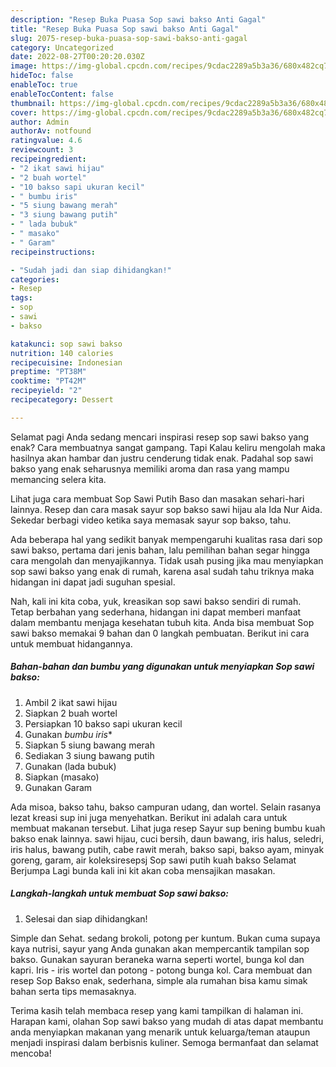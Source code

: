 ```yaml
---
description: "Resep Buka Puasa Sop sawi bakso Anti Gagal"
title: "Resep Buka Puasa Sop sawi bakso Anti Gagal"
slug: 2075-resep-buka-puasa-sop-sawi-bakso-anti-gagal
category: Uncategorized
date: 2022-08-27T00:20:20.030Z
image: https://img-global.cpcdn.com/recipes/9cdac2289a5b3a36/680x482cq70/sop-sawi-bakso-foto-resep-utama.jpg
hideToc: false
enableToc: true
enableTocContent: false
thumbnail: https://img-global.cpcdn.com/recipes/9cdac2289a5b3a36/680x482cq70/sop-sawi-bakso-foto-resep-utama.jpg
cover: https://img-global.cpcdn.com/recipes/9cdac2289a5b3a36/680x482cq70/sop-sawi-bakso-foto-resep-utama.jpg
author: Admin
authorAv: notfound
ratingvalue: 4.6
reviewcount: 3
recipeingredient:
- "2 ikat sawi hijau"
- "2 buah wortel"
- "10 bakso sapi ukuran kecil"
- " bumbu iris"
- "5 siung bawang merah"
- "3 siung bawang putih"
- " lada bubuk"
- " masako"
- " Garam"
recipeinstructions:

- "Sudah jadi dan siap dihidangkan!"
categories:
- Resep
tags:
- sop
- sawi
- bakso

katakunci: sop sawi bakso 
nutrition: 140 calories
recipecuisine: Indonesian
preptime: "PT38M"
cooktime: "PT42M"
recipeyield: "2"
recipecategory: Dessert

---
```



Selamat pagi Anda sedang mencari inspirasi resep sop sawi bakso yang enak? Cara membuatnya sangat gampang. Tapi Kalau keliru mengolah maka hasilnya akan hambar dan justru cenderung tidak enak. Padahal sop sawi bakso yang enak seharusnya memiliki aroma dan rasa yang mampu memancing selera kita.


Lihat juga cara membuat Sop Sawi Putih Baso dan masakan sehari-hari lainnya. Resep dan cara masak sayur sop bakso sawi hijau ala Ida Nur Aida. Sekedar berbagi video ketika saya memasak sayur sop bakso, tahu.

Ada beberapa hal yang sedikit banyak mempengaruhi kualitas rasa dari sop sawi bakso, pertama dari jenis bahan, lalu pemilihan bahan segar hingga cara mengolah dan menyajikannya. Tidak usah pusing jika mau menyiapkan sop sawi bakso yang enak di rumah, karena asal sudah tahu triknya maka hidangan ini dapat jadi suguhan spesial.


Nah, kali ini kita coba, yuk, kreasikan sop sawi bakso sendiri di rumah. Tetap berbahan yang sederhana, hidangan ini dapat memberi manfaat dalam membantu menjaga kesehatan tubuh kita. Anda bisa membuat Sop sawi bakso memakai 9 bahan dan 0 langkah pembuatan. Berikut ini cara untuk membuat hidangannya.

<!--inarticleads1-->

##### Bahan-bahan dan bumbu yang digunakan untuk menyiapkan Sop sawi bakso:

1. Ambil 2 ikat sawi hijau
1. Siapkan 2 buah wortel
1. Persiapkan 10 bakso sapi ukuran kecil
1. Gunakan  *bumbu iris**
1. Siapkan 5 siung bawang merah
1. Sediakan 3 siung bawang putih
1. Gunakan  (lada bubuk)
1. Siapkan  (masako)
1. Gunakan  Garam


Ada misoa, bakso tahu, bakso campuran udang, dan wortel. Selain rasanya lezat kreasi sup ini juga menyehatkan. Berikut ini adalah cara untuk membuat makanan tersebut. Lihat juga resep Sayur sup bening bumbu kuah bakso enak lainnya. sawi hijau, cuci bersih, daun bawang, iris halus, seledri, iris halus, bawang putih, cabe rawit merah, bakso sapi, bakso ayam, minyak goreng, garam, air koleksiresepsj Sop sawi putih kuah bakso Selamat Berjumpa Lagi bunda kali ini kit akan coba mensajikan masakan. 

<!--inarticleads2-->

##### Langkah-langkah untuk membuat Sop sawi bakso:


1. Selesai dan siap dihidangkan!

Simple dan Sehat. sedang brokoli, potong per kuntum. Bukan cuma supaya kaya nutrisi, sayur yang Anda gunakan akan mempercantik tampilan sop bakso. Gunakan sayuran beraneka warna seperti wortel, bunga kol dan kapri. Iris - iris wortel dan potong - potong bunga kol. Cara membuat dan resep Sop Bakso enak, sederhana, simple ala rumahan bisa kamu simak bahan serta tips memasaknya. 

Terima kasih telah membaca resep yang kami tampilkan di halaman ini. Harapan kami, olahan Sop sawi bakso yang mudah di atas dapat membantu anda menyiapkan makanan yang menarik untuk keluarga/teman ataupun menjadi inspirasi dalam berbisnis kuliner. Semoga bermanfaat dan selamat mencoba!
